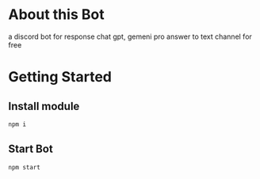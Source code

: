 # About this Bot
a discord bot for response chat gpt, gemeni pro answer to text channel for free

# Getting Started
## Install module
```Javascript
npm i
```
## Start Bot
```Javascript
npm start
```

